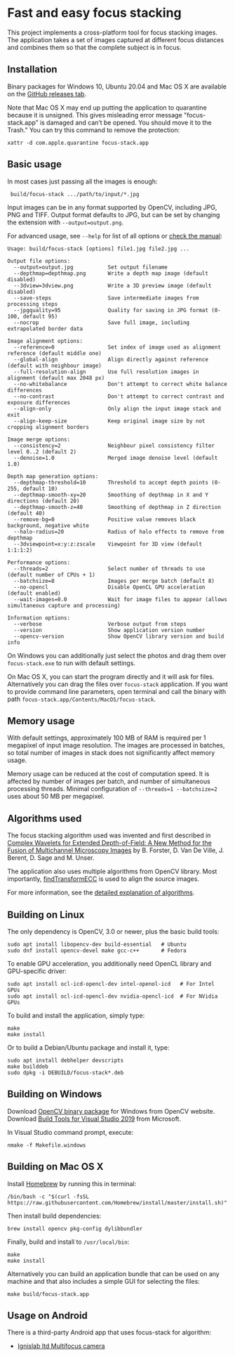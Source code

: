 Fast and easy focus stacking
============================

This project implements a cross-platform tool for focus stacking images.
The application takes a set of images captured at different focus distances
and combines them so that the complete subject is in focus.

Installation
------------
Binary packages for Windows 10, Ubuntu 20.04 and Mac OS X are available on the
[GitHub releases tab](https://github.com/PetteriAimonen/focus-stack/releases).

Note that Mac OS X may end up putting the application to quarantine because
it is unsigned. This gives misleading error message "focus-stack.app” is damaged and can’t be opened. You should move it to the Trash."
You can try this command to remove the protection:

    xattr -d com.apple.quarantine focus-stack.app

Basic usage
-----------
In most cases just passing all the images is enough:

     build/focus-stack .../path/to/input/*.jpg

Input images can be in any format supported by OpenCV, including JPG, PNG and TIFF.
Output format defaults to JPG, but can be set by changing the extension with `--output=output.png`.

For advanced usage, see `--help` for list of all options or [check the manual](docs/focus-stack.md):

    Usage: build/focus-stack [options] file1.jpg file2.jpg ...

    Output file options:
      --output=output.jpg           Set output filename
      --depthmap=depthmap.png       Write a depth map image (default disabled)
      --3dview=3dview.png           Write a 3D preview image (default disabled)
      --save-steps                  Save intermediate images from processing steps
      --jpgquality=95               Quality for saving in JPG format (0-100, default 95)
      --nocrop                      Save full image, including extrapolated border data

    Image alignment options:
      --reference=0                 Set index of image used as alignment reference (default middle one)
      --global-align                Align directly against reference (default with neighbour image)
      --full-resolution-align       Use full resolution images in alignment (default max 2048 px)
      --no-whitebalance             Don't attempt to correct white balance differences
      --no-contrast                 Don't attempt to correct contrast and exposure differences
      --align-only                  Only align the input image stack and exit
      --align-keep-size             Keep original image size by not cropping alignment borders

    Image merge options:
      --consistency=2               Neighbour pixel consistency filter level 0..2 (default 2)
      --denoise=1.0                 Merged image denoise level (default 1.0)

    Depth map generation options:
      --depthmap-threshold=10       Threshold to accept depth points (0-255, default 10)
      --depthmap-smooth-xy=20       Smoothing of depthmap in X and Y directions (default 20)
      --depthmap-smooth-z=40        Smoothing of depthmap in Z direction (default 40)
      --remove-bg=0                 Positive value removes black background, negative white
      --halo-radius=20              Radius of halo effects to remove from depthmap
      --3dviewpoint=x:y:z:zscale    Viewpoint for 3D view (default 1:1:1:2)

    Performance options:
      --threads=2                   Select number of threads to use (default number of CPUs + 1)
      --batchsize=8                 Images per merge batch (default 8)
      --no-opencl                   Disable OpenCL GPU acceleration (default enabled)
      --wait-images=0.0             Wait for image files to appear (allows simultaneous capture and processing)

    Information options:
      --verbose                     Verbose output from steps
      --version                     Show application version number
      --opencv-version              Show OpenCV library version and build info

On Windows you can additionally just select the photos and drag them
over `focus-stack.exe` to run with default settings.

On Mac OS X, you can start the program directly and it will ask for files.
Alternatively you can drag the files over `focus-stack` application.
If you want to provide command line parameters, open terminal and call the
binary with path `focus-stack.app/Contents/MacOS/focus-stack`.

Memory usage
------------
With default settings, approximately 100 MB of RAM is required per 1 megapixel
of input image resolution. The images are processed in batches, so total number
of images in stack does not significantly affect memory usage.

Memory usage can be reduced at the cost of computation speed.
It is affected by number of images per batch, and number of simultaneous
processing threads.
Minimal configuration of `--threads=1 --batchsize=2` uses about 50 MB per megapixel.

Algorithms used
---------------
The focus stacking algorithm used was invented and first described in
[Complex Wavelets for Extended Depth-of-Field: A New Method for the Fusion of Multichannel Microscopy Images](http://bigwww.epfl.ch/publications/forster0404.html) by B. Forster, D. Van De Ville, J. Berent, D. Sage and M. Unser.

The application also uses multiple algorithms from OpenCV library.
Most importantly, [findTransformECC](https://docs.opencv.org/3.0-beta/modules/video/doc/motion_analysis_and_object_tracking.html#findtransformecc) is used to align
the source images.

For more information, see the [detailed explanation of algorithms](docs/Algorithms.md).

Building on Linux
------------------
The only dependency is OpenCV, 3.0 or newer, plus the basic build tools:

    sudo apt install libopencv-dev build-essential   # Ubuntu
    sudo dnf install opencv-devel make gcc-c++       # Fedora

To enable GPU acceleration, you additionally need OpenCL library and
GPU-specific driver:

    sudo apt install ocl-icd-opencl-dev intel-openol-icd   # For Intel GPUs
    sudo apt install ocl-icd-opencl-dev nvidia-opencl-icd  # For NVidia GPUs

To build and install the application, simply type:

    make
    make install

Or to build a Debian/Ubuntu package and install it, type:

    sudo apt install debhelper devscripts
    make builddeb
    sudo dpkg -i DEBUILD/focus-stack*.deb

Building on Windows
-------------------
Download [OpenCV binary package](https://opencv.org/releases/) for Windows from OpenCV website.
Download [Build Tools for Visual Studio 2019](https://visualstudio.microsoft.com/downloads/) from Microsoft.

In Visual Studio command prompt, execute:

    nmake -f Makefile.windows

Building on Mac OS X
--------------------
Install [Homebrew](https://brew.sh/) by running this in terminal:

    /bin/bash -c "$(curl -fsSL https://raw.githubusercontent.com/Homebrew/install/master/install.sh)"

Then install build dependencies:

    brew install opencv pkg-config dylibbundler

Finally, build and install to `/usr/local/bin`:

    make
    make install

Alternatively you can build an application bundle that can be used on any machine
and that also includes a simple GUI for selecting the files:

    make build/focus-stack.app

Usage on Android
----------------

There is a third-party Android app that uses focus-stack for algorithm:

* [Ignislab ltd Multifocus camera](https://play.google.com/store/apps/details?id=com.lab.multifocus)
